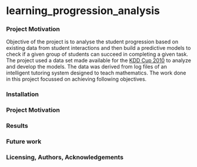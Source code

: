 # learning_progression_analysis
### Project Motivation
Objective of the project is to analyse the student progression based on existing data from student interactions and then build a predictive models to check if a given group of students can succeed in completing a given task. The project used a data set made available for the [KDD Cup 2010](https://pslcdatashop.web.cmu.edu/KDDCup/rules.jsp) to analyze and develop the models. The data was derived from log files of an intelligent tutoring system designed to teach mathematics. The work done in this project focussed on achieving following objectives.




### Installation

### Project Motivation

### Results

### Future work

### Licensing, Authors, Acknowledgements

